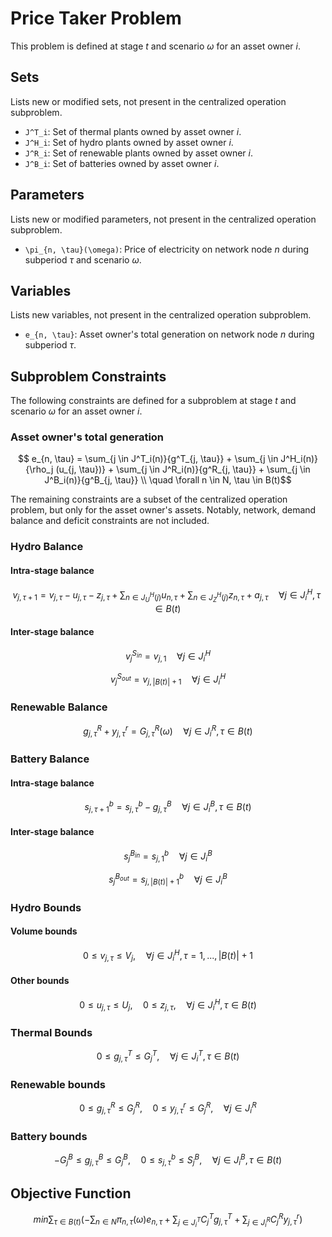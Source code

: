 # Price Taker Problem

This problem is defined at stage $t$ and scenario $\omega$ for an asset owner $i$.

## Sets

Lists new or modified sets, not present in the centralized operation subproblem.

- ``J^T_i``: Set of thermal plants owned by asset owner $i$.
- ``J^H_i``: Set of hydro plants owned by asset owner $i$.
- ``J^R_i``: Set of renewable plants owned by asset owner $i$.
- ``J^B_i``: Set of batteries owned by asset owner $i$.

## Parameters

Lists new or modified parameters, not present in the centralized operation subproblem.

- ``\pi_{n, \tau}(\omega)``: Price of electricity on network node $n$ during subperiod $\tau$ and scenario $\omega$.

## Variables

Lists new variables, not present in the centralized operation subproblem.

- ``e_{n, \tau}``: Asset owner's total generation on network node $n$ during subperiod $\tau$.

## Subproblem Constraints

The following constraints are defined for a subproblem at stage $t$ and scenario $\omega$ for an asset owner $i$.

### Asset owner's total generation

```math
    e_{n, \tau} =
    \sum_{j \in J^T_i(n)}{g^T_{j, \tau}}
    + \sum_{j \in J^H_i(n)}{\rho_j (u_{j, \tau})}
    + \sum_{j \in J^R_i(n)}{g^R_{j, \tau}}
    + \sum_{j \in J^B_i(n)}{g^B_{j, \tau}} \\
    \quad \forall n \in N, \tau \in B(t)
```

The remaining constraints are a subset of the centralized operation problem, but only for the asset owner's assets. Notably, network, demand balance and deficit constraints are not included.

### Hydro Balance

#### Intra-stage balance

```math
    v_{j, \tau+1} = v_{j, \tau}
    - u_{j, \tau} - z_{j, \tau}
    + \sum_{n \in J^H_U(j)}{u_{n, \tau}}
    + \sum_{n \in J^H_Z(j)}{z_{n, \tau}} + a_{j, \tau}
    \quad \forall j \in J^H_i, \tau \in B(t)
```

#### Inter-stage balance

```math
    v^{S_{in}}_j = v_{j, 1}
    \quad \forall j \in J^H_i
```

```math
    v^{S_{out}}_j = v_{j, |B(t)| + 1}
    \quad \forall j \in J^H_i
```

### Renewable Balance

```math
    g^R_{j, \tau} + y^r_{j, \tau} = G^R_{j, \tau}(\omega)
    \quad \forall j \in J^R_i, \tau \in B(t)
```

### Battery Balance

#### Intra-stage balance
```math
    s^b_{j, \tau+1} = s^b_{j, \tau} - g^B_{j, \tau}
    \quad \forall j \in J^B_i, \tau \in B(t)
```

#### Inter-stage balance

```math
    s^{B_{in}}_j = s^b_{j, 1}
    \quad \forall j \in J^B_i
```

```math
    s^{B_{out}}_j = s^b_{j, |B(t)| + 1}
    \quad \forall j \in J^B_i
```

### Hydro Bounds

#### Volume bounds

```math
    0 \leq v_{j, \tau} \leq V_j, \quad
    \forall j \in J^H_i, \tau = 1, ..., |B(t)| + 1
```

#### Other bounds

```math
    0 \leq u_{j, \tau} \leq U_j, \quad
    0 \leq z_{j, \tau} , \quad
    \forall j \in J^H_i, \tau \in B(t)
```

### Thermal Bounds

```math
    0 \leq g^T_{j, \tau} \leq G^T_j, \quad
    \forall j \in J^T_i, \tau \in B(t)
```

### Renewable bounds

```math
    0 \leq g^R_{j, \tau} \leq G^R_j, \quad
    0 \leq y^r_{j, \tau} \leq G^R_j, \quad
    \forall j \in J^R_i
```

### Battery bounds

```math
    -G^B_j \leq g^B_{j, \tau} \leq G^B_j, \quad
    0 \leq s^b_{j, \tau} \leq S^B_j, \quad
    \forall j \in J^B_i, \tau \in B(t)
```

## Objective Function

```math
    min{
    \sum_{\tau \in B(t)}{(
    - \sum_{n \in N}{\pi_{n, \tau}(\omega) e_{n, \tau}}
    + \sum_{j \in J^T_i}{C^T_j g^T_{j, \tau}}
    + \sum_{j \in J^R_i}{C^R_j y^r_{j, \tau}}
    )}
    }
```

